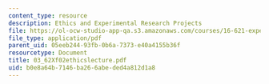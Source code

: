 ```yaml
---
content_type: resource
description: Ethics and Experimental Research Projects
file: https://ol-ocw-studio-app-qa.s3.amazonaws.com/courses/16-621-experimental-projects-i-spring-2003/b0e8a64b7146ba266abeded4a812d1a8_03_62Xf02ethicslecture.pdf
file_type: application/pdf
parent_uid: 05eeb244-93fb-0b6a-7373-e40a4155b36f
resourcetype: Document
title: 03_62Xf02ethicslecture.pdf
uid: b0e8a64b-7146-ba26-6abe-ded4a812d1a8
---
```

